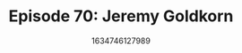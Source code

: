 ---
templateKey: podcast-episode
public: true
url: podcast/episode-70
title: "Episode 70: Jeremy Goldkorn"
description: Host Derek E Silva joins Jeremy Goldkorn, the editor-in-chief of SupChina, a New York-based, China-focused, news, information, and business services platform. They take a deep dive into China’s regulatory reform, the recent ban on crypto, and the complicated truth about their social credit system.
date: 1634746127989
featuredimage: /img/podcast/P8PGuestCard_JeremyGoldkorn.jpg
socialimage: https://www.orchid.com/img/podcast/P8PEpisode_JeremyGoldkorn.png
platformurls:
 - https://podcasts.apple.com/us/podcast/chinas-social-credit-system-and-ban-on-crypto-with/id1516705670?i=1000539194304
 - https://open.spotify.com/episode/3GuG8O4MOESmwwzzTCUcNp
 - https://podcasts.google.com/feed/aHR0cHM6Ly9mb2xsb3d0aGV3aGl0ZXJhYmJpdC5saWJzeW4uY29tL3Jzcw/episode/M2M5OTc4ZTktYTIxOS00MDlhLThhYmEtMjY4MTNlYzFiOTNh
 - https://castbox.fm/episode/China's-Social-Credit-System-and-Ban-on-Crypto-with-Jeremy-Goldkorn-id2954358-id434483706?country=us
---